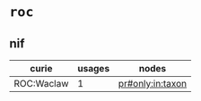 # `roc`

## nif

| curie      |   usages | nodes                                                               |
|------------|----------|---------------------------------------------------------------------|
| ROC:Waclaw |        1 | [pr#only:in:taxon](http://purl.obolibrary.org/obo/pr#only_in_taxon) |

